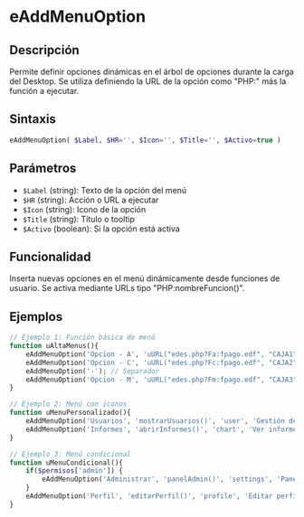 # eAddMenuOption

## Descripción
Permite definir opciones dinámicas en el árbol de opciones durante la carga del Desktop. Se utiliza definiendo la URL de la opción como "PHP:" más la función a ejecutar.

## Sintaxis
```php
eAddMenuOption( $Label, $HR='', $Icon='', $Title='', $Activo=true )
```

## Parámetros
- `$Label` (string): Texto de la opción del menú
- `$HR` (string): Acción o URL a ejecutar
- `$Icon` (string): Icono de la opción
- `$Title` (string): Título o tooltip
- `$Activo` (boolean): Si la opción está activa

## Funcionalidad
Inserta nuevas opciones en el menú dinámicamente desde funciones de usuario. Se activa mediante URLs tipo "PHP:nombreFuncion()".

## Ejemplos
```php
// Ejemplo 1: Función básica de menú
function uAltaMenus(){
    eAddMenuOption('Opcion - A', 'uURL("edes.php?Fa:fpago.edf", "CAJA1")');
    eAddMenuOption('Opcion - C', 'uURL("edes.php?Fc:fpago.edf", "CAJA2")');
    eAddMenuOption('-'); // Separador
    eAddMenuOption('Opcion - M', 'uURL("edes.php?Fm:fpago.edf", "CAJA3")');
}

// Ejemplo 2: Menú con iconos
function uMenuPersonalizado(){
    eAddMenuOption('Usuarios', 'mostrarUsuarios()', 'user', 'Gestión de usuarios');
    eAddMenuOption('Informes', 'abrirInformes()', 'chart', 'Ver informes');
}

// Ejemplo 3: Menú condicional
function uMenuCondicional(){
    if($permisos['admin']) {
        eAddMenuOption('Administrar', 'panelAdmin()', 'settings', 'Panel de administración');
    }
    eAddMenuOption('Perfil', 'editarPerfil()', 'profile', 'Editar perfil');
}
```